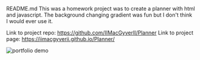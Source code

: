 README.md
This was a homework project was to create a planner with html and javascript.  The background changing gradient was fun but I don't think I would ever use it.

Link to project repo: https://github.com/IIMacGyverII/Planner
Link to project page: https://iimacgyverii.github.io/Planner/


<!-- ![portfolio demo](https://github.com/IIMacGyverII/Planner/raw/main/screen.png) -->
![portfolio demo](https://github.com/IIMacGyverII/Planner/raw/main/planner.gif)
